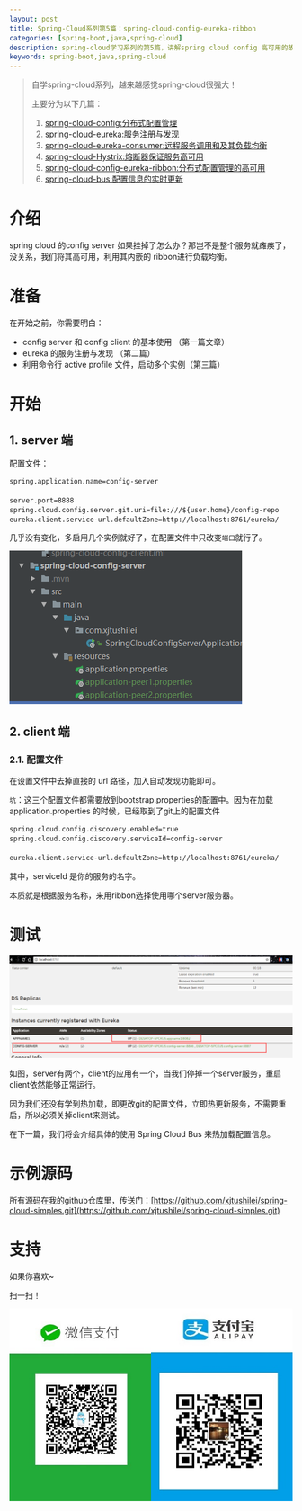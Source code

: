 ```yaml
---
layout: post
title: Spring-Cloud系列第5篇：spring-cloud-config-eureka-ribbon
categories: [spring-boot,java,spring-cloud]
description: spring-cloud学习系列的第5篇，讲解spring cloud config 高可用的故事，将server注册到eureka中，并利用ribbon进行负载均衡，满足高可用。
keywords: spring-boot,java,spring-cloud
---
```



> 自学spring-cloud系列，越来越感觉spring-cloud很强大！
>
>主要分为以下几篇：
> 1. [spring-cloud-config:分布式配置管理](http://www.xjtushilei.com/2017/06/12/spring-cloud-series-spring-cloud-config)
> 2. [spring-cloud-eureka:服务注册与发现](http://www.xjtushilei.com/2017/06/13/spring-cloud-series-spring-cloud-eureka)
> 3. [spring-cloud-eureka-consumer:远程服务调用和及其负载均衡](http://www.xjtushilei.com/2017/06/13/spring-cloud-series-spring-cloud-eureka-consumer)
> 4. [spring-cloud-Hystrix:熔断器保证服务高可用](http://www.xjtushilei.com/2017/06/13/spring-cloud-series-spring-cloud-Hystrix)
> 5. [spring-cloud-config-eureka-ribbon:分布式配置管理的高可用](http://www.xjtushilei.com/2017/06/13/spring-cloud-series-spring-cloud-config-eureka)
> 6. [spring-cloud-bus:配置信息的实时更新](http://www.xjtushilei.com/2017/06/14/spring-cloud-series-spring-cloud-bus)

# 介绍

spring cloud 的config server 如果挂掉了怎么办？那岂不是整个服务就瘫痪了，没关系，我们将其高可用，利用其内嵌的 ribbon进行负载均衡。

# 准备

在开始之前，你需要明白：
- config server 和 config client 的基本使用 （第一篇文章）
- eureka 的服务注册与发现 （第二篇）
- 利用命令行 active profile 文件，启动多个实例（第三篇）

# 开始

## 1. server 端

配置文件：
```xml
spring.application.name=config-server

server.port=8888
spring.cloud.config.server.git.uri=file:///${user.home}/config-repo
eureka.client.service-url.defaultZone=http://localhost:8761/eureka/
```

几乎没有变化，多启用几个实例就好了，在配置文件中只改变`端口`就行了。

![server多启动几个实例](/images/blog/spring-clouds/9.png)


## 2. client 端

### 2.1. 配置文件

在设置文件中去掉直接的 url 路径，加入自动发现功能即可。

`坑`：这三个配置文件都需要放到bootstrap.properties的配置中。因为在加载application.properties 的时候，已经取到了git上的配置文件

```xml
spring.cloud.config.discovery.enabled=true
spring.cloud.config.discovery.serviceId=config-server

eureka.client.service-url.defaultZone=http://localhost:8761/eureka/

```

其中，serviceId 是你的服务的名字。

本质就是根据服务名称，来用ribbon选择使用哪个server服务器。

# 测试

![server实例](/images/blog/spring-clouds/10.png)

如图，server有两个，client的应用有一个，当我们停掉一个server服务，重启client依然能够正常运行。

因为我们还没有学到热加载，即更改git的配置文件，立即热更新服务，不需要重启，所以必须关掉client来测试。

在下一篇，我们将会介绍具体的使用 Spring Cloud Bus 来热加载配置信息。


# 示例源码
所有源码在我的github仓库里，传送门：[https://github.com/xjtushilei/spring-cloud-simples.git](https://github.com/xjtushilei/spring-cloud-simples.git)

# 支持

如果你喜欢~

扫一扫！

<img src="/images/微信支付.JPG" width="50%" /><img src="/images/支付宝支付.JPG" width="50%" />


